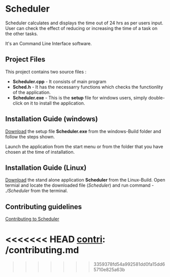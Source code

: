 # Scheduler
Scheduler calculates and displays the time out of 24 hrs as per users input. User can check the effect of reducing or
increasing the time of a task on the other tasks.

It's an Command Line Interface software.

## Project Files

This project contains two source files :

- **Scheduler.cpp** - It consists of main program
- **Sched.h** - It has the necessarry functions which checks the functionlity of the application.
- **Scheduler.exe** - This is the **setup** file for windows users, simply double-click on it to install the application.

## Installation Guide (windows)
[Download](https://github.com/adityagpramanik/Scheduler/raw/master/Windows-Build/Scheduler.exe) the setup file **Scheduler.exe** from the windows-Build folder and follow the steps shown.

Launch the application from the start menu or from the folder that you have chosen at the time of installation.

## Installation Guide (Linux)
[Download](https://github.com/adityagpramanik/Scheduler/raw/master/Linux-Build/Scheduler) the stand alone application **Scheduler** from the Linux-Build.
Open termial and locate the downloaded file (*Scheduler*) and run command - *./Scheduler* from the terminal.

## Contributing guidelines
[Contributing to Scheduler][contri]

<<<<<<< HEAD
[contri]: /contributing.md
=======
[contri]: /Contributing.md
>>>>>>> 3359378fd54a992581dd0fa15dd65710e825a63b

